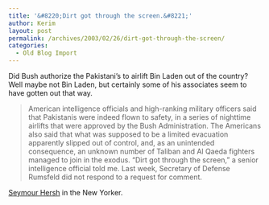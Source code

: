 ```yaml
---
title: '&#8220;Dirt got through the screen.&#8221;'
author: Kerim
layout: post
permalink: /archives/2003/02/26/dirt-got-through-the-screen/
categories:
  - Old Blog Import
---
```

Did Bush authorize the Pakistani&#8217;s to airlift Bin Laden out of the country? Well maybe not Bin Laden, but certainly some of his associates seem to have gotten out that way.


>   American intelligence officials and high-ranking military officers said that Pakistanis were indeed flown to safety, in a series of nighttime airlifts that were approved by the Bush Administration. The Americans also said that what was supposed to be a limited evacuation apparently slipped out of control, and, as an unintended consequence, an unknown number of Taliban and Al Qaeda fighters managed to join in the exodus. &#8220;Dirt got through the screen,&#8221; a senior intelligence official told me. Last week, Secretary of Defense Rumsfeld did not respond to a request for comment.


<a href="http://www.newyorker.com/printable/?fact/020128fa_FACT" onclick="_gaq.push(['_trackEvent', 'outbound-article', 'http://www.newyorker.com/printable/?fact/020128fa_FACT', 'Seymour Hersh']);" >Seymour Hersh</a> in the New Yorker.


